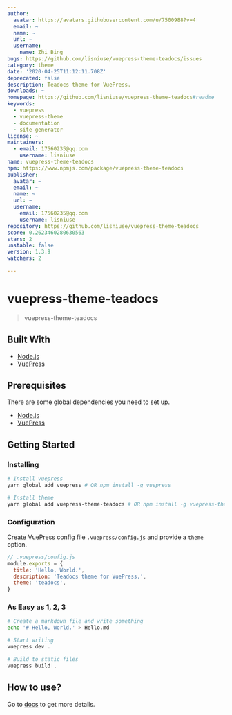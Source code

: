 ```yaml
---
author:
  avatar: https://avatars.githubusercontent.com/u/7500988?v=4
  email: ~
  name: ~
  url: ~
  username:
    name: Zhi Bing
bugs: https://github.com/lisniuse/vuepress-theme-teadocs/issues
category: theme
date: '2020-04-25T11:12:11.708Z'
deprecated: false
description: Teadocs theme for VuePress.
downloads: ~
homepage: https://github.com/lisniuse/vuepress-theme-teadocs#readme
keywords:
  - vuepress
  - vuepress-theme
  - documentation
  - site-generator
license: ~
maintainers:
  - email: 17560235@qq.com
    username: lisniuse
name: vuepress-theme-teadocs
npm: https://www.npmjs.com/package/vuepress-theme-teadocs
publisher:
  avatar: ~
  email: ~
  name: ~
  url: ~
  username:
    email: 17560235@qq.com
    username: lisniuse
repository: https://github.com/lisniuse/vuepress-theme-teadocs
score: 0.2623460280630563
stars: 2
unstable: false
version: 1.3.9
watchers: 2

---
```


# vuepress-theme-teadocs

> vuepress-theme-teadocs

## Built With

- [Node.js](https://nodejs.org/)
- [VuePress](https://github.com/vuejs/vuepress)

## Prerequisites

There are some global dependencies you need to set up.

- [Node.js](https://nodejs.org/)
- [VuePress](https://github.com/vuejs/vuepress)

## Getting Started

### Installing

```bash
# Install vuepress
yarn global add vuepress # OR npm install -g vuepress

# Install theme
yarn global add vuepress-theme-teadocs # OR npm install -g vuepress-theme-teadocs
```

### Configuration

Create VuePress config file `.vuepress/config.js` and provide a `theme` option.

```js
// .vuepress/config.js
module.exports = {
  title: 'Hello, World.',
  description: 'Teadocs theme for VuePress.',
  theme: 'teadocs',
}
```

### As Easy as 1, 2, 3

```bash
# Create a markdown file and write something
echo '# Hello, World.' > Hello.md

# Start writing
vuepress dev .

# Build to static files
vuepress build .
```

## How to use?

Go to [docs](https://lisniuse.github.io/vuepress-theme-teadocs-demo/) to get more details.

